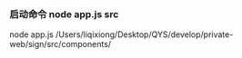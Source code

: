 ### 启动命令 node app.js src
node app.js /Users/liqixiong/Desktop/QYS/develop/private-web/sign/src/components/